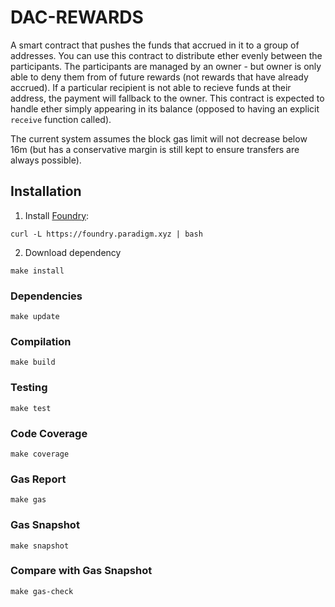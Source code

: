 # DAC-REWARDS

A smart contract that pushes the funds that accrued in it to a group of addresses.
You can use this contract to distribute ether evenly between the participants.
The participants are managed by an owner - but owner is only able to deny them from of future rewards (not rewards that have already accrued).
If a particular recipient is not able to recieve funds at their address, the payment will fallback to the owner.
This contract is expected to handle ether simply appearing in its balance (opposed to having an explicit `receive` function called).

The current system assumes the block gas limit will not decrease below 16m (but has a conservative margin is still kept to ensure transfers are always possible).

## Installation

1. Install [Foundry](https://github.com/foundry-rs/foundry):

```
curl -L https://foundry.paradigm.xyz | bash
```

2. Download dependency

```
make install
```

### Dependencies

```
make update
```

### Compilation

```
make build
```

### Testing

```
make test
```

### Code Coverage

```
make coverage
```

### Gas Report

```
make gas
```

### Gas Snapshot

```
make snapshot
```

### Compare with Gas Snapshot

```
make gas-check
```
